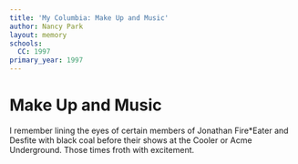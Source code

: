 ```yaml
---
title: 'My Columbia: Make Up and Music'
author: Nancy Park
layout: memory
schools:
  CC: 1997
primary_year: 1997
---
```

# Make Up and Music

I remember lining the eyes of certain members of Jonathan Fire*Eater and Desfite with black coal before their shows at the Cooler or Acme Underground. Those times froth with excitement.
